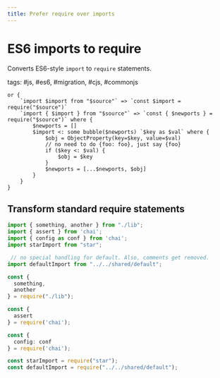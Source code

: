```yaml
---
title: Prefer require over imports
---
```


# ES6 imports to require

Converts ES6-style `import` to `require` statements.

tags: #js, #es6, #migration, #cjs, #commonjs

```grit
or {
    `import $import from "$source"` => `const $import = require("$source")`
    `import { $import } from "$source"` => `const { $newports } = require("$source")` where {
        $newports = []
        $import <: some bubble($newports) `$key as $val` where { 
            $obj = ObjectProperty(key=$key, value=$val)
            // no need to do {foo: foo}, just say {foo}
            if ($key <: $val) {
                $obj = $key
            }
            $newports = [...$newports, $obj]
        }
    }
}
```

## Transform standard require statements

```ts
import { something, another } from "./lib";
import { assert } from 'chai';
import { config as conf } from 'chai';
import starImport from "star";

 // no special handling for default. Also, comments get removed.
import defaultImport from "../../shared/default";
```

```ts
const {
  something,
  another
} = require("./lib");

const {
  assert
} = require('chai');

const {
  config: conf
} = require('chai');

const starImport = require("star");
const defaultImport = require("../../shared/default");
```
